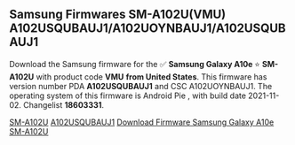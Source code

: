 <h2>Samsung Firmwares SM-A102U(VMU) A102USQUBAUJ1/A102UOYNBAUJ1/A102USQUBAUJ1</h2>
Download the Samsung firmware for the ✅ <strong>Samsung Galaxy A10e </strong> ⭐ <strong>SM-A102U</strong> with product code <strong>VMU</strong> <strong> from United States</strong>. This firmware has version number PDA <strong>A102USQUBAUJ1</strong> and CSC A102UOYNBAUJ1. The operating system of this firmware is Android Pie , with build date 2021-11-02. Changelist <strong>18603331</strong>.


[SM-A102U](https://samfirm.shop/samsung/model/SM-A102U)
[A102USQUBAUJ1](https://samfirm.shop/samsung/pda/A102USQUBAUJ1)
[Download Firmware Samsung Galaxy A10e SM-A102U](https://samfirm.shop/samsung/firmware/470795)
